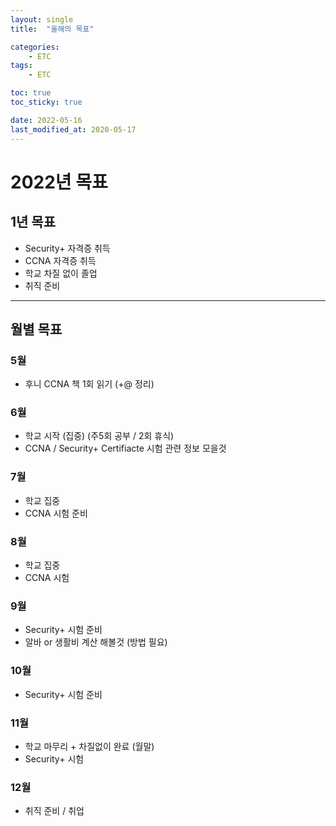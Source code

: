 ```yaml
---
layout: single
title:  "올해의 목표"

categories:
    - ETC
tags:
    - ETC

toc: true
toc_sticky: true

date: 2022-05-16
last_modified_at: 2020-05-17
---
```

# 2022년 목표

## 1년 목표
- Security+ 자격증 취득
- CCNA 자격증 취득
- 학교 차질 없이 졸업
- 취직 준비

---

## 월별 목표

### 5월 
- 후니 CCNA 책 1회 읽기 (+@ 정리)
  
### 6월 
- 학교 시작 (집중) (주5회 공부 / 2회 휴식)
- CCNA / Security+ Certifiacte 시험 관련 정보 모을것

### 7월
- 학교 집중
- CCNA 시험 준비

### 8월
- 학교 집중
- CCNA 시험

### 9월
- Security+ 시험 준비
- 알바 or 생활비 계산 해볼것 (방법 필요)

### 10월
- Security+ 시험 준비

### 11월
- 학교 마무리 + 차질없이 완료 (월말)
- Security+ 시험 

### 12월 
- 취직 준비 / 취업